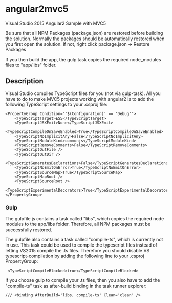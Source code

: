 # angular2mvc5
Visual Studio 2015 Angular2 Sample with MVC5

Be sure that all NPM Packages (package.json) are restored before building the solution. Normally the packages should be automatically restored when you first open the solution. If not, right click package.json -> Restore Packages

If you then build the app, the gulp task copies the required node_modules files to "app/libs" folder.


<h2>Description</h2>

Visual Studio compiles TypeScript files for you (not via gulp-task). All you have to do to make MVC5 projects working with angular2 is to add the following TypeScript settings to your .csproj file:
```
<PropertyGroup Condition="'$(Configuration)' == 'Debug'">
    <TypeScriptTarget>ES5</TypeScriptTarget>
    <TypeScriptJSXEmit>None</TypeScriptJSXEmit>
    <TypeScriptCompileOnSaveEnabled>True</TypeScriptCompileOnSaveEnabled>
    <TypeScriptNoImplicitAny>False</TypeScriptNoImplicitAny>
    <TypeScriptModuleKind>commonjs</TypeScriptModuleKind>
    <TypeScriptRemoveComments>False</TypeScriptRemoveComments>
    <TypeScriptOutFile />
    <TypeScriptOutDir />
    <TypeScriptGeneratesDeclarations>False</TypeScriptGeneratesDeclarations>
    <TypeScriptNoEmitOnError>True</TypeScriptNoEmitOnError>
    <TypeScriptSourceMap>True</TypeScriptSourceMap>
    <TypeScriptMapRoot />
    <TypeScriptSourceRoot />
    <TypeScriptExperimentalDecorators>True</TypeScriptExperimentalDecorators>
</PropertyGroup>
```
<h3>Gulp</h3>
The gulpfile.js contains a task called "libs", which copies the required node modules to the app/libs folder. Therefore, all NPM packages must be successfully restored.

The gulpfile also contains a task called "compile-ts", which is currently not in use. This task could be used to compile the typescript files instead of letting VS2015 compile the .ts files. Therefore you should disable VS typescript-compilation by adding the following line to your .csproj PropertyGroup:

```
 <TypeScriptCompileBlocked>true</TypeScriptCompileBlocked>
```

If you choose gulp to compile your .ts files, then you also have to add the "compile-ts" task as after-build binding in the task runner explorer:
```
/// <binding AfterBuild='libs, compile-ts' Clean='clean' />
```
